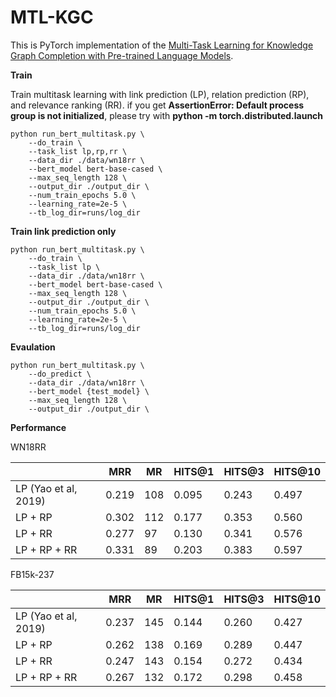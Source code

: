 # MTL-KGC
This is PyTorch implementation of the [Multi-Task Learning for Knowledge Graph Completion with Pre-trained Language Models](https://www.aclweb.org/anthology/2020.coling-main.153/).

**Train**

Train multitask learning with link prediction (LP), relation prediction (RP), and relevance ranking (RR).
if you get **AssertionError: Default process group is not initialized**, please try with **python -m torch.distributed.launch**
```
python run_bert_multitask.py \
    --do_train \
    --task_list lp,rp,rr \
    --data_dir ./data/wn18rr \
    --bert_model bert-base-cased \
    --max_seq_length 128 \
    --output_dir ./output_dir \
    --num_train_epochs 5.0 \
    --learning_rate=2e-5 \
    --tb_log_dir=runs/log_dir
```
**Train link prediction only**

```
python run_bert_multitask.py \
    --do_train \
    --task_list lp \
    --data_dir ./data/wn18rr \
    --bert_model bert-base-cased \
    --max_seq_length 128 \
    --output_dir ./output_dir \
    --num_train_epochs 5.0 \
    --learning_rate=2e-5 \
    --tb_log_dir=runs/log_dir
```
**Evaulation**
```
python run_bert_multitask.py \
    --do_predict \
    --data_dir ./data/wn18rr \
    --bert_model {test_model} \
    --max_seq_length 128 \
    --output_dir ./output_dir \
```
**Performance**

WN18RR

|  | MRR | MR | HITS@1 | HITS@3 | HITS@10 |
|-------------|-------------|-------------|-------------|-------------|-------------|
| LP (Yao et al, 2019) | 0.219 | 108 | 0.095 | 0.243 | 0.497 |
| LP + RP | 0.302 | 112 | 0.177 | 0.353 | 0.560 |
| LP + RR | 0.277 | 97 | 0.130 | 0.341 | 0.576 |
| LP + RP + RR| 0.331 | 89 | 0.203 | 0.383 | 0.597 |

FB15k-237

|  | MRR | MR | HITS@1 | HITS@3 | HITS@10 |
|-------------|-------------|-------------|-------------|-------------|-------------|
| LP (Yao et al, 2019) | 0.237 | 145 | 0.144 | 0.260 | 0.427 |
| LP + RP | 0.262 | 138 | 0.169 | 0.289 | 0.447 |
| LP + RR | 0.247 | 143 | 0.154 | 0.272 | 0.434 |
| LP + RP + RR| 0.267 | 132 | 0.172 | 0.298 | 0.458 |
